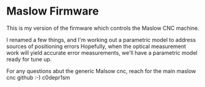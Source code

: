 # Maslow Firmware

This is my version of the firmware which controls the Maslow CNC machine.

I renamed a few things, and I'm working out a parametric model to address sources of positioning errors
Hopefully, when the optical measurement work will yield accurate error measurements, 
we'll have a parametric model ready for tune up.

For any questions abut the generic Malsow cnc, reach for the main maslow cnc github :-)
c0depr1sm
